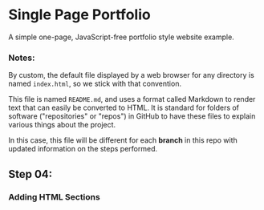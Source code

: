 # Single Page Portfolio

A simple one-page, JavaScript-free portfolio style website example.

### Notes:

By custom, the default file displayed by a web browser for any directory
is named `index.html`, so we stick with that convention.

This file is named `README.md`, and uses a format called Markdown to
render text that can easily be converted to HTML. It is standard for
folders of software ("repositories" or "repos") in GitHub to have these
files to explain various things about the project. 

In this case, this file will be different for each **branch** in this repo
with updated information on the steps performed.


## Step 04:

### Adding HTML Sections
